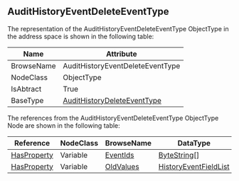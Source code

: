 <!-- objecttype -->
## AuditHistoryEventDeleteEventType

The representation of the AuditHistoryEventDeleteEventType ObjectType in the address space is shown in the following table:  

|Name|Attribute|
|---|---|
|BrowseName|AuditHistoryEventDeleteEventType|
|NodeClass|ObjectType|
|IsAbtract|True|
|BaseType|[AuditHistoryDeleteEventType](../../../Part11/ObjectTypes/AuditHistoryDeleteEventType/readme.md)|

The references from the AuditHistoryEventDeleteEventType ObjectType Node are shown in the following table:  

|Reference|NodeClass|BrowseName|DataType|TypeDefinition|ModellingRule|
|---|---|---|---|---|---|
|[HasProperty](../../../Part3/ReferenceTypes/HasProperty/readme.md)|Variable|[EventIds](#EventIds)|[ByteString](../../../Part3/DataTypes/ByteString/readme.md)[]|[PropertyType](../../Part5/VariableTypes/PropertyType/readme.md)|[Mandatory](../../Objects/Mandatory/readme.md)|
|[HasProperty](../../../Part3/ReferenceTypes/HasProperty/readme.md)|Variable|[OldValues](#OldValues)|[HistoryEventFieldList](../../../Part4/DataTypes/HistoryEventFieldList/readme.md)|[PropertyType](../../Part5/VariableTypes/PropertyType/readme.md)|[Mandatory](../../Objects/Mandatory/readme.md)|


